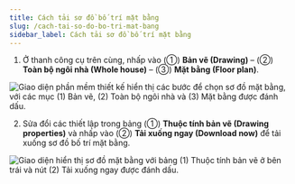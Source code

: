 ```yaml
---
title: Cách tải sơ đồ bố trí mặt bằng
slug: /cach-tai-so-do-bo-tri-mat-bang
sidebar_label: Cách tải sơ đồ bố trí mặt bằng
---
```


1. Ở thanh công cụ trên cùng, nhấp vào (①) **Bản vẽ (Drawing)** – (②) **Toàn bộ ngôi nhà (Whole house)** – (③) **Mặt bằng (Floor plan)**.

![Giao diện phần mềm thiết kế hiển thị các bước để chọn sơ đồ mặt bằng, với các mục (1) Bản vẽ, (2) Toàn bộ ngôi nhà và (3) Mặt bằng được đánh dấu.](https://storage.googleapis.com/jegavn_kb/image_jegavn/844.1.png)

2. Sửa đổi các thiết lập trong bảng (①) **Thuộc tính bản vẽ (Drawing properties)** và nhấp vào (②) **Tải xuống ngay (Download now)** để tải xuống sơ đồ bố trí mặt bằng.

![Giao diện hiển thị sơ đồ mặt bằng với bảng (1) Thuộc tính bản vẽ ở bên trái và nút (2) Tải xuống ngay được đánh dấu.](https://storage.googleapis.com/jegavn_kb/image_jegavn/844.2.png)